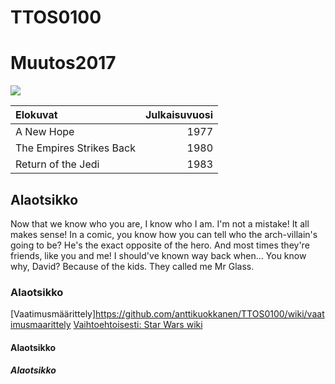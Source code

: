 # TTOS0100

# Muutos2017

![](http://s2.quickmeme.com/img/cf/cf4afac9410f7440943a70a7fdcaf7aac9a6adf2ef5d33e47cc94bafdbad2c88.jpg)

| Elokuvat | Julkaisuvuosi |
|:---------|--------------:|
|  A New Hope | 1977 |
| The Empires Strikes Back | 1980 |
| Return of the Jedi | 1983 |

## Alaotsikko

Now that we know who you are, I know who I am. I'm not a mistake! It all makes sense! In a comic, you know how you can tell who the arch-villain's going to be? He's the exact opposite of the hero. And most times they're friends, like you and me! I should've known way back when... You know why, David? Because of the kids. They called me Mr Glass.

### Alaotsikko



[Vaatimusmäärittely]https://github.com/anttikuokkanen/TTOS0100/wiki/vaatimusmaarittely
[Vaihtoehtoisesti: Star Wars wiki](http://starwars.wikia.com/wiki/Main_Page)

#### Alaotsikko

##### Alaotsikko
